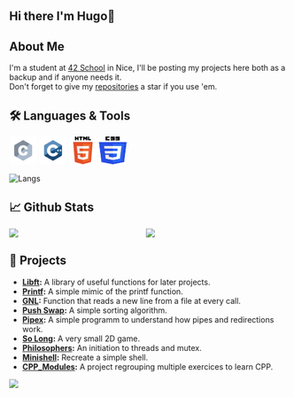 ## Hi there I'm Hugo👋

## About Me
I'm a student at [42 School](https://42.fr/en/homepage/) in Nice, I'll be posting my projects here both as a backup and if anyone needs it. <br/>
Don't forget to give my [repositories](https://github.com/hlefevregit?tab=repositories) a star if you use 'em.

## 🛠️ Languages & Tools
<div align="left">
	<img src="https://github.com/flmarsou/flmarsou/blob/main/assets/languages/c.svg" alt="c logo" width="50" height="50"/>
	<img src="https://github.com/flmarsou/flmarsou/blob/main/assets/languages/cpp.svg" alt="cpp logo" width="50" height="50"/>
  	<img src="https://github.com/hlefevregit/hlefevregit/blob/main/assets/html-5-logo-svgrepo-com.svg" alt="html logo" width="50" height="50"/>
  	<img src="https://github.com/hlefevregit/hlefevregit/blob/main/assets/css.svg" alt="html logo" width="50" height="50"/>
</div>

![Langs](https://github-readme-stats.vercel.app/api/top-langs/?username=hlefevregit&theme=react&show_icons=true&hide_border=true&layout=compact)

## 📈 Github Stats
<div style="display: flex; justify-content: space-between;">
	<img src="https://github-readme-stats.vercel.app/api?username=hlefevregit&theme=react&show_icons=true&hide_border=true&count_private=true" style="width: 48%;">
	<img src="https://github-readme-streak-stats.herokuapp.com/?user=hlefevregit&theme=react&hide_border=true" style="width: 51%;">
</div>

## 🔭 Projects
- **[Libft](https://github.com/hlefevregit/libft_gnl):** A library of useful functions for later projects.
- **[Printf](https://github.com/hlefevregit/ft_printf):** A simple mimic of the printf function.
- **[GNL](https://github.com/hlefevregit/libft_gnl):** Function that reads a new line from a file at every call.
- **[Push Swap](https://github.com/hlefevregit/push_swap):** A simple sorting algorithm.
- **[Pipex](https://github.com/hlefevregit/pipiex):** A simple programm to understand how pipes and redirections work.
- **[So Long](https://github.com/hlefevregit/so_long):** A very small 2D game.
- **[Philosophers](https://github.com/hlefevregit/philo):** An initiation to threads and mutex.
- **[Minishell](https://github.com/hlefevregit/minishell):** Recreate a simple shell.
- **[CPP_Modules](https://github.com/hlefevregit/CPP_Modules):** A project regrouping multiple exercices to learn CPP. 

[![](https://visitcount.itsvg.in/api?id=hlefevregit&label=Profile%20Views&color=0&icon=5&pretty=true)](https://visitcount.itsvg.in)
